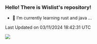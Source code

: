 ### Hello!  There is Wislist's repository!
- 🌱 I’m currently learning rust and java ...


<!--START_SECTION:waka-->

 Last Updated on 03/11/2024 18:42:31 UTC
<!--END_SECTION:waka-->


<img align="center" src="https://skillicons.dev/icons?i=c,java,idea,html,js,git,maven,linux,docker,md,mysql,nginx,redis,rust,vue&theme=light" />
</p>
 

